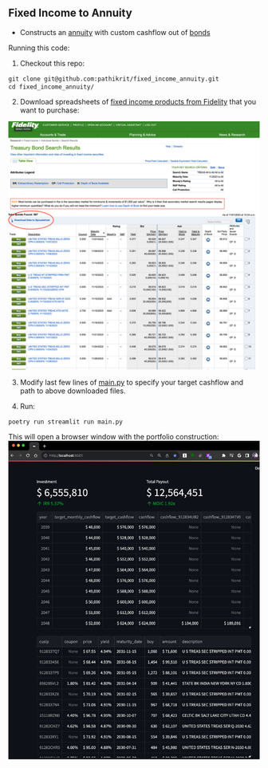 Fixed Income to Annuity
----

* Constructs an [annuity](https://www.investopedia.com/investing/overview-of-annuities/) with custom cashflow out of [bonds](https://fixedincome.fidelity.com/ftgw/fi/FILanding#tbindividual-bonds|treasury)

Running this code:

1. Checkout this repo:
```
git clone git@github.com:pathikrit/fixed_income_annuity.git
cd fixed_income_annuity/
```

2. Download spreadsheets of [fixed income products from Fidelity](https://fixedincome.fidelity.com/ftgw/fi/FILanding#tbindividual-bonds|treasury) that you want to purchase:

![fidelity.png](fidelity.png)

3. Modify last few lines of [main.py](main.py) to specify your target cashflow and path to above downloaded files. 

4. Run: 
```
poetry run streamlit run main.py
```

This will open a browser window with the portfolio construction:
![output.png](output.png)